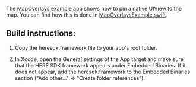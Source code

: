 The MapOverlays example app shows how to pin a native UIView to the map. You can find how this is done in [MapOverlaysExample.swift](MapOverlays/MapOverlaysExample.swift).

Build instructions:
-------------------

1) Copy the heresdk.framework file to your app's root folder.

2) In Xcode, open the General settings of the App target and make sure that the HERE SDK framework appears under Embedded Binaries. If it does not appear, add the heresdk.framework to the Embedded Binaries section ("Add other..." -> "Create folder references").
